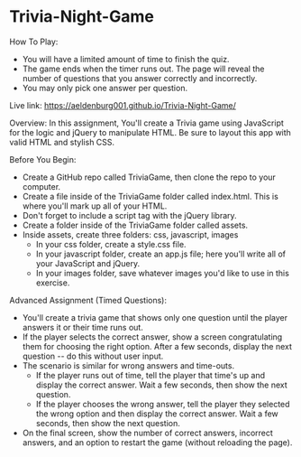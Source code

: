 # Trivia-Night-Game

How To Play:
* You will have a limited amount of time to finish the quiz.
* The game ends when the timer runs out. The page will reveal the number of questions that you answer correctly and incorrectly.
* You may only pick one answer per question.

Live link: https://aeldenburg001.github.io/Trivia-Night-Game/

Overview:
In this assignment, You'll create a Trivia game using JavaScript for the logic and jQuery to manipulate HTML. Be sure to layout this app with valid HTML and stylish CSS.

Before You Begin:
* Create a GitHub repo called TriviaGame, then clone the repo to your computer.
* Create a file inside of the TriviaGame folder called index.html. This is where you'll mark up all of your HTML.
* Don't forget to include a script tag with the jQuery library.
* Create a folder inside of the TriviaGame folder called assets.
* Inside assets, create three folders: css, javascript, images
  * In your css folder, create a style.css file.
  * In your javascript folder, create an app.js file; here you'll write all of your JavaScript and jQuery.
  * In your images folder, save whatever images you'd like to use in this exercise.
  
Advanced Assignment (Timed Questions):
* You'll create a trivia game that shows only one question until the player answers it or their time runs out.
* If the player selects the correct answer, show a screen congratulating them for choosing the right option. After a few seconds, display the next question -- do this without user input.
* The scenario is similar for wrong answers and time-outs.
  * If the player runs out of time, tell the player that time's up and display the correct answer. Wait a few seconds, then show the next question.
  * If the player chooses the wrong answer, tell the player they selected the wrong option and then display the correct answer. Wait a few seconds, then show the next question.
* On the final screen, show the number of correct answers, incorrect answers, and an option to restart the game (without reloading the page).
